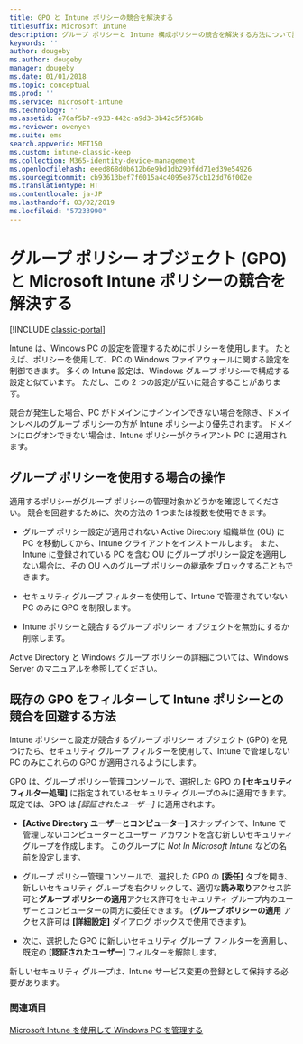```yaml
---
title: GPO と Intune ポリシーの競合を解決する
titlesuffix: Microsoft Intune
description: グループ ポリシーと Intune 構成ポリシーの競合を解決する方法について説明します。
keywords: ''
author: dougeby
ms.author: dougeby
manager: dougeby
ms.date: 01/01/2018
ms.topic: conceptual
ms.prod: ''
ms.service: microsoft-intune
ms.technology: ''
ms.assetid: e76af5b7-e933-442c-a9d3-3b42c5f5868b
ms.reviewer: owenyen
ms.suite: ems
search.appverid: MET150
ms.custom: intune-classic-keep
ms.collection: M365-identity-device-management
ms.openlocfilehash: eeed868d0b612b6e9bd1db290fdd71ed39e54926
ms.sourcegitcommit: cb93613bef7f6015a4c4095e875cb12dd76f002e
ms.translationtype: HT
ms.contentlocale: ja-JP
ms.lasthandoff: 03/02/2019
ms.locfileid: "57233990"
---
```

# <a name="resolve-group-policy-objects-gpo-and-microsoft-intune-policy-conflicts"></a>グループ ポリシー オブジェクト (GPO) と Microsoft Intune ポリシーの競合を解決する

[!INCLUDE [classic-portal](includes/classic-portal.md)]

Intune は、Windows PC の設定を管理するためにポリシーを使用します。 たとえば、ポリシーを使用して、PC の Windows ファイアウォールに関する設定を制御できます。 多くの Intune 設定は、Windows グループ ポリシーで構成する設定と似ています。 ただし、この 2 つの設定が互いに競合することがあります。

競合が発生した場合、PC がドメインにサインインできない場合を除き、ドメインレベルのグループ ポリシーの方が Intune ポリシーより優先されます。 ドメインにログオンできない場合は、Intune ポリシーがクライアント PC に適用されます。

## <a name="what-to-do-if-you-are-using-group-policy"></a>グループ ポリシーを使用する場合の操作
適用するポリシーがグループ ポリシーの管理対象かどうかを確認してください。 競合を回避するために、次の方法の 1 つまたは複数を使用できます。

-   グループ ポリシー設定が適用されない Active Directory 組織単位 (OU) に PC を移動してから、Intune クライアントをインストールします。 また、Intune に登録されている PC を含む OU にグループ ポリシー設定を適用しない場合は、その OU へのグループ ポリシーの継承をブロックすることもできます。

-   セキュリティ グループ フィルターを使用して、Intune で管理されていない PC のみに GPO を制限します。

-   Intune ポリシーと競合するグループ ポリシー オブジェクトを無効にするか削除します。

Active Directory と Windows グループ ポリシーの詳細については、Windows Server のマニュアルを参照してください。

## <a name="how-to-filter-existing-gpos-to-avoid-conflicts-with-intune-policy"></a>既存の GPO をフィルターして Intune ポリシーとの競合を回避する方法
Intune ポリシーと設定が競合するグループ ポリシー オブジェクト (GPO) を見つけたら、セキュリティ グループ フィルターを使用して、Intune で管理しない PC のみにこれらの GPO が適用されるようにします。

<!--- ### Use WMI filters
WMI filters selectively apply GPOs to computers that satisfy the conditions of a query. To apply a WMI filter, deploy a WMI class instance to all PCs in the enterprise before you enroll any PCs in the Intune service.

#### To apply WMI filters to a GPO

1.  Create a management object file by copying and pasting the following into a text file, and then saving it to a convenient location as **WIT.mof**. The file contains the WMI class instance that you deploy to PCs that you want to enroll in the Intune service.

    ```
    //Beginning of MOF file.
    #pragma classflags("forceupdate")
    #pragma namespace ("\\\\.\\Root")
    instance of __Namespace
    {
       Name = "WindowsIntune";
    };

    #pragma namespace ("\\\\.\\Root\\WindowsIntune")
    [
       Description("This class defines Microsoft Intune common properties")
    ]
    class WindowsIntune_ManagedNode
    {
       [ read, Description("This defines whether Microsoft Intune Policy is enabled"): DisableOverride ToSubClass ]
       boolean WindowsIntunePolicyEnabled;
       [ read, key, Description("This property defines the version." "Example: 1.0"): ToSubClass ]
       string Version;
    };

    instance of WindowsIntune_ManagedNode
    {
       Version = "1.0";
       WindowsIntunePolicyEnabled = 1;
    };
    ```

2.  Use either a startup script or Group Policy to deploy the file. The following is the deployment command for the startup script. The WMI class instance must be deployed before you enroll client PCs in the Intune service.

    **C:/Windows/System32/Wbem/MOFCOMP &lt;path to MOF file&gt;\wit.mof**

3.  Run either of the following commands to create the WMI filters, depending on whether the GPO you want to filter applies to PCs that are managed by using Intune or to PCs that are not managed by using Intune.

    -   For GPOs that apply to PCs that are not managed by using Intune, use the following:

        ```
        Namespace:root\WindowsIntune
        Query:  SELECT WindowsIntunePolicyEnabled FROM WindowsIntune_ManagedNode WHERE WindowsIntunePolicyEnabled=0
        ```

    -   For GPOs that apply to PCs that are managed by Intune, use the following:

        ```
        Namespace:root\WindowsIntune
        Query:  SELECT WindowsIntunePolicyEnabled FROM WindowsIntune_ManagedNode WHERE WindowsIntunePolicyEnabled=1
        ```

4.  Edit the GPO in the Group Policy Management console to apply the WMI filter that you created in the previous step.

    -   For GPOs that should apply only to PCs that you want to manage by using Intune, apply the filter **WindowsIntunePolicyEnabled=1**.

    -   For GPOs that should apply only to PCs that you do not want to manage by using Intune, apply the filter **WindowsIntunePolicyEnabled=0**.

For more information about how to apply WMI filters in Group Policy, see the blog post [Security Filtering, WMI Filtering, and Item-level Targeting in Group Policy Preferences](http://go.microsoft.com/fwlink/?LinkId=177883). --->


GPO は、グループ ポリシー管理コンソールで、選択した GPO の **[セキュリティ フィルター処理]** に指定されているセキュリティ グループのみに適用できます。 既定では、GPO は *[認証されたユーザー]* に適用されます。

-   **[Active Directory ユーザーとコンピューター]** スナップインで、Intune で管理しないコンピューターとユーザー アカウントを含む新しいセキュリティ グループを作成します。 このグループに *Not In Microsoft Intune* などの名前を設定します。

-   グループ ポリシー管理コンソールで、選択した GPO の **[委任]** タブを開き、新しいセキュリティ グループを右クリックして、適切な**読み取り**アクセス許可と**グループ ポリシーの適用**アクセス許可をセキュリティ グループ内のユーザーとコンピューターの両方に委任できます。 (**グループ ポリシーの適用** アクセス許可は **[詳細設定]** ダイアログ ボックスで使用できます)。

-   次に、選択した GPO に新しいセキュリティ グループ フィルターを適用し、既定の **[認証されたユーザー]** フィルターを解除します。

新しいセキュリティ グループは、Intune サービス変更の登録として保持する必要があります。

### <a name="see-also"></a>関連項目
[Microsoft Intune を使用して Windows PC を管理する](manage-windows-pcs-with-microsoft-intune.md)
